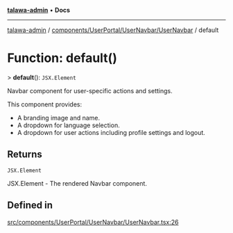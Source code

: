 [**talawa-admin**](../../../../../README.md) • **Docs**

***

[talawa-admin](../../../../../modules.md) / [components/UserPortal/UserNavbar/UserNavbar](../README.md) / default

# Function: default()

\> **default**(): `JSX.Element`

Navbar component for user-specific actions and settings.

This component provides:
- A branding image and name.
- A dropdown for language selection.
- A dropdown for user actions including profile settings and logout.

## Returns

`JSX.Element`

JSX.Element - The rendered Navbar component.

## Defined in

[src/components/UserPortal/UserNavbar/UserNavbar.tsx:26](https://github.com/PalisadoesFoundation/talawa-admin/blob/9dd5d7fd647f8a7c9e1c1e14bf645b71b32c51c2/src/components/UserPortal/UserNavbar/UserNavbar.tsx#L26)
